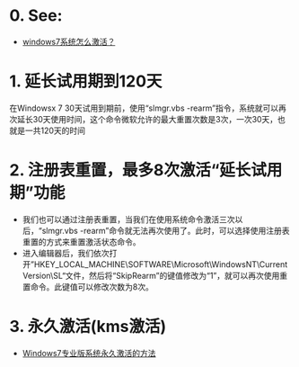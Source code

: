# 0. See:
- [windows7系统怎么激活？](https://www.zhihu.com/question/50617254)

# 1. 延长试用期到120天
在Windowsx 7 30天试用到期前，使用“slmgr.vbs -rearm”指令，系统就可以再次延长30天使用时间，这个命令微软允许的最大重置次数是3次，一次30天，也就是一共120天的时间

# 2. 注册表重置，最多8次激活“延长试用期”功能
- 我们也可以通过注册表重置，当我们在使用系统命令激活三次以后，“slmgr.vbs -rearm”命令就无法再次使用了。此时，可以选择使用注册表重置的方式来重置激活状态命令。
- 进入编辑器后，我们依次打开”HKEY_LOCAL_MACHINE\SOFTWARE\Microsoft\WindowsNT\CurrentVersion\SL“文件，然后将“SkipRearm”的键值修改为“1”，就可以再次使用重置命令。此键值可以修改次数为8次。

# 3. 永久激活(kms激活)
- [Windows7专业版系统永久激活的方法](https://www.xitongzhijia.net/xtjc/20170323/94459.html)
